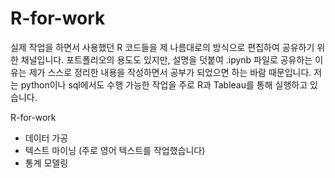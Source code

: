 # R-for-work

실제 작업을 하면서 사용했던 R 코드들을 제 나름대로의 방식으로 편집하여 공유하기 위한 채널입니다. 포트폴리오의 용도도 있지만, 설명을 덧붙여 .ipynb 파일로 공유하는 이유는 제가 스스로 정리한 내용을 작성하면서 공부가 되었으면 하는 바람 때문입니다. 저는 python이나 sql에서도 수행 가능한 작업을 주로 R과 Tableau를 통해 실행하고 있습니다. 

R-for-work

* 데이터 가공
* 텍스트 마이닝 (주로 영어 텍스트를 작업했습니다) 
* 통계 모델링 
